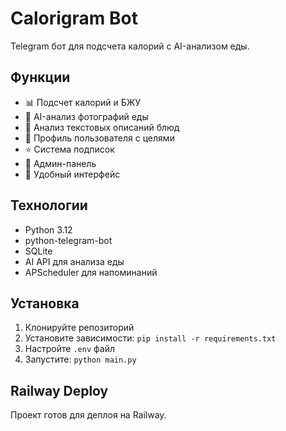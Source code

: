 # Calorigram Bot

Telegram бот для подсчета калорий с AI-анализом еды.

## Функции

- 📊 Подсчет калорий и БЖУ
- 🤖 AI-анализ фотографий еды
- 📝 Анализ текстовых описаний блюд
- 👤 Профиль пользователя с целями
- ⭐ Система подписок
- 🔧 Админ-панель
- 📱 Удобный интерфейс

## Технологии

- Python 3.12
- python-telegram-bot
- SQLite
- AI API для анализа еды
- APScheduler для напоминаний

## Установка

1. Клонируйте репозиторий
2. Установите зависимости: `pip install -r requirements.txt`
3. Настройте `.env` файл
4. Запустите: `python main.py`

## Railway Deploy

Проект готов для деплоя на Railway.
